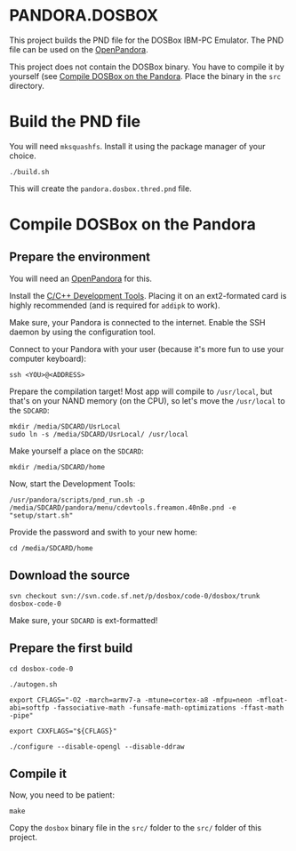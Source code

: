 # PANDORA.DOSBOX

This project builds the PND file for the DOSBox IBM-PC Emulator. The PND file can be used on the [OpenPandora](https://pyra-handheld.com/boards/pages/pandora/).

This project does not contain the DOSBox binary. You have to compile it by yourself (see [Compile DOSBox on the Pandora](#compile-dosbox-on-the-pandora). Place the binary in the `src` directory.

# Build the PND file

You will need `mksquashfs`. Install it using the package manager of your choice.

```
./build.sh
```

This will create the `pandora.dosbox.thred.pnd` file.

# Compile DOSBox on the Pandora

## Prepare the environment

You will need an [OpenPandora](https://pyra-handheld.com/boards/pages/pandora/) for this.

Install the [C/C++ Development Tools](http://repo.openpandora.org/?page=detail&app=cdevtools.freamon.40n8e). Placing it on an ext2-formated card is highly recommended (and is required for `addipk` to work).

Make sure, your Pandora is connected to the internet. Enable the SSH daemon by using the configuration tool.

Connect to your Pandora with your user (because it's more fun to use your computer keyboard):

```
ssh <YOU>@<ADDRESS>
```

Prepare the compilation target! Most app will compile to `/usr/local`, but that's on your NAND memory (on the CPU), so let's move the `/usr/local` to the `SDCARD`:

```
mkdir /media/SDCARD/UsrLocal
sudo ln -s /media/SDCARD/UsrLocal/ /usr/local
```

Make yourself a place on the `SDCARD`:

```
mkdir /media/SDCARD/home
```

Now, start the Development Tools:

```
/usr/pandora/scripts/pnd_run.sh -p /media/SDCARD/pandora/menu/cdevtools.freamon.40n8e.pnd -e "setup/start.sh"
```

Provide the password and swith to your new home:

```
cd /media/SDCARD/home
```

## Download the source

```
svn checkout svn://svn.code.sf.net/p/dosbox/code-0/dosbox/trunk dosbox-code-0
```

Make sure, your `SDCARD` is ext-formatted!

## Prepare the first build

```
cd dosbox-code-0

./autogen.sh

export CFLAGS="-O2 -march=armv7-a -mtune=cortex-a8 -mfpu=neon -mfloat-abi=softfp -fassociative-math -funsafe-math-optimizations -ffast-math -pipe"

export CXXFLAGS="${CFLAGS}" 

./configure --disable-opengl --disable-ddraw
```

## Compile it

Now, you need to be patient:

```
make
```

Copy the `dosbox` binary file in the `src/` folder to the `src/` folder of this project.

